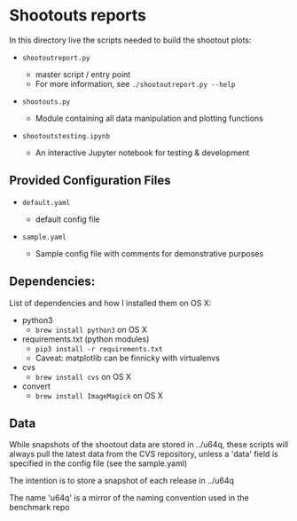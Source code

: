 # Shootouts reports

In this directory live the scripts needed to build the shootout plots:

- `shootoutreport.py`
    - master script / entry point
    - For more information, see `./shootoutreport.py --help`

- `shootouts.py`
    - Module containing all data manipulation and plotting functions

- `shootoutstesting.ipynb`
    - An interactive Jupyter notebook for testing & development

## Provided Configuration Files

- `default.yaml`
    - default config file

- `sample.yaml`
    - Sample config file with comments for demonstrative purposes

## Dependencies:

List of dependencies and how I installed them on OS X:

- python3
    - `brew install python3` on OS X
- requirements.txt (python modules)
    - `pip3 install -r requirements.txt`
    - Caveat: matplotlib can be finnicky with virtualenvs
- cvs
    - `brew install cvs` on OS X
- convert
    - `brew install ImageMagick` on OS X


## Data

While snapshots of the shootout data are stored in ../u64q, these scripts
will always pull the latest data from the CVS repository, unless a 'data' field
is specified in the config file (see the sample.yaml)

The intention is to store a snapshot of each release in ../u64q

The name 'u64q' is a mirror of the naming convention used in the benchmark repo


